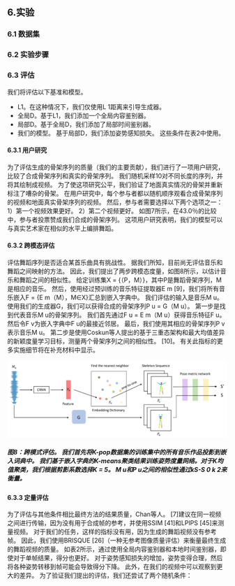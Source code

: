 ## 6.实验

### 6.1 数据集

### 6.2 实验步骤

### 6.3 评估

我们将评估以下基准和模型。

- L1。在这种情况下，我们仅使用L 1距离来引导生成器。
- 全局D。基于L1，我们添加一个全局内容鉴别器。
- 局部D。基于全局D，我们添加了局部时间鉴别器。
- 我们的模型。 基于局部D，我们添加姿势感知损失。 这些条件在表2中使用。

#### 6.3.1 用户研究

为了评估生成的骨架序列的质量（我们的主要贡献），我们进行了一项用户研究，比较了合成骨架序列和真实的骨架序列。 我们随机采样10对不同长度的序列，并将其绘制成视频。
为了使这项研究公平，我们验证了地面真实情况的骨架并重新标注了嘈杂的骨架。 在用户研究中，每个参与者都以随机顺序观看合成骨架序列的视频和地面真实骨架序列的视频。 然后，参与者需要选择以下两个选项之一：1）第一个视频效果更好。  2）第二个视频更好。 如图7所示，在43.0％的比较中，参与者投票赞成我们合成的骨架序列。 这项用户研究表明，我们的模型可以与真实艺术家在相似的水平上编排舞蹈。

#### 6.3.2 跨模态评估

评估舞蹈序列是否适合某首乐曲具有挑战性。 据我们所知，目前尚无评估音乐和舞蹈之间映射的方法。 因此，我们提出了两步跨模态度量，如图8所示，以估计音乐和舞蹈之间的相似性。
给定训练集X = {（P，M）}，其中P是舞蹈骨架序列，M是相应的音乐。 然后，使用经过预训练的音乐特征提取器E m [9]，我们将所有音乐嵌入F = {E m（M），M∈X}汇总到嵌入字典中。
我们评估的输入是音乐M u。 使用我们的生成器G，我们可以获得合成的骨架序列P u = G（M u）。 第一步是找到代表音乐M u的骨架序列。 我们首先通过F u = E m（M u）获得音乐特征F u。 然后令F v为嵌入字典中F u的最接近邻居。 最后，我们使用其相应的骨架序列P v表示音乐M u。 第二步是使用Coskun等人提出的基于三重态架构和最大均值差异的新颖度量学习目标，测量两个骨架序列之间的相似性。  [10]。 有关此指标的更多实施细节将在补充材料中显示。

![img](图8.png)

##### 图8：跨模式评估。 我们首先将K-pop数据集的训练集中的所有音乐作品投影到嵌入词典中。 我们基于嵌入字典的K-means聚类结果训练姿势度量网络。对于K均值聚类，我们根据剪影系数选择K = 5。  M u和P u之间的相似性通过kS-S 0 k 2来衡量。

#### 6.3.3 定量评估

为了评估与其他条件相比最终方法的结果质量，Chan等人。  [7]建议在同一视频之间进行传输，因为没有用于合成帧的参考，并使用SSIM [41]和LPIPS [45]来测量视频。 对于我们的任务，这样的指标没有用，因为生成的舞蹈视频没有参考帧。 因此，我们使用BRISQUE [26]（一种无参考图像质量评估）来衡量最终生成的舞蹈视频的质量。
如表2所示，通过使用全局内容鉴别器和本地时间鉴别器，即使对于单帧结果，得分也更好。 对于姿势感知损失的增加，姿势变得合理，然后将各种姿势转移到帧可能会导致得分下降。 此外，在我们的视频中可以观察到更大的差异。 为了验证我们提出的评估，我们还尝试了两个随机条件：

































